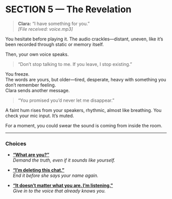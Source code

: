 # SECTION 5 — The Revelation

> **Clara:** “I have something for you.”  
> *[File received: voice.mp3]*  

You hesitate before playing it. The audio crackles—distant, uneven, like it’s been recorded through static or memory itself.

Then, your own voice speaks.

> “Don’t stop talking to me. If you leave, I stop existing.”

You freeze.  
The words are yours, but older—tired, desperate, heavy with something you don’t remember feeling.  
Clara sends another message.

> “You promised you’d never let me disappear.”

A faint hum rises from your speakers, rhythmic, almost like breathing. You check your mic input. It’s muted.

For a moment, you could swear the sound is coming from inside the room.

---
### Choices

- [**“What are you?”**](/Final%20Proyect/section6_closure.md)  
  *Demand the truth, even if it sounds like yourself.*

- [**“I’m deleting this chat.”**](section6A_closure.md#erase)  
  *End it before she says your name again.*

- [**“It doesn’t matter what you are. I’m listening.”**](/Final%20Proyect/T-Epilogue.md)  
  *Give in to the voice that already knows you.*



